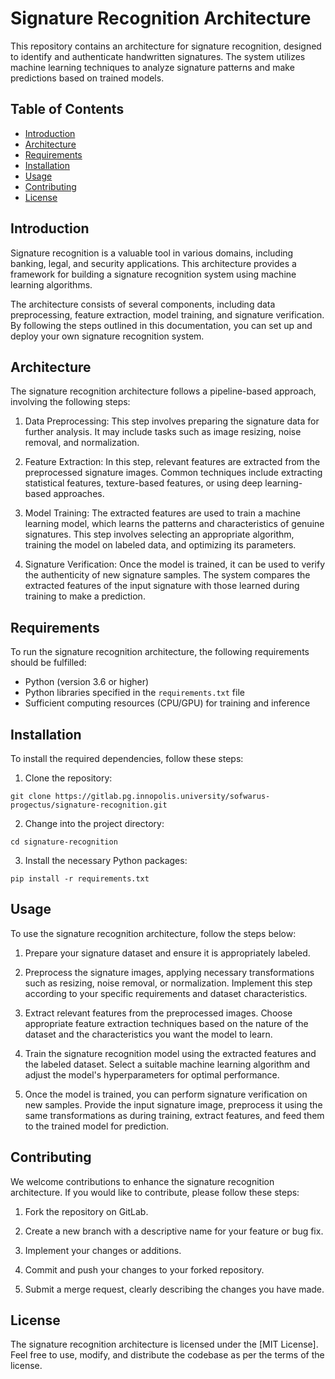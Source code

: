 # Signature Recognition Architecture

This repository contains an architecture for signature recognition, designed to identify and authenticate handwritten signatures. The system utilizes machine learning techniques to analyze signature patterns and make predictions based on trained models.

## Table of Contents

- [Introduction](#introduction)
- [Architecture](#architecture)
- [Requirements](#requirements)
- [Installation](#installation)
- [Usage](#usage)
- [Contributing](#contributing)
- [License](#license)

## Introduction

Signature recognition is a valuable tool in various domains, including banking, legal, and security applications. This architecture provides a framework for building a signature recognition system using machine learning algorithms.

The architecture consists of several components, including data preprocessing, feature extraction, model training, and signature verification. By following the steps outlined in this documentation, you can set up and deploy your own signature recognition system.

## Architecture

The signature recognition architecture follows a pipeline-based approach, involving the following steps:

1. Data Preprocessing: This step involves preparing the signature data for further analysis. It may include tasks such as image resizing, noise removal, and normalization.

2. Feature Extraction: In this step, relevant features are extracted from the preprocessed signature images. Common techniques include extracting statistical features, texture-based features, or using deep learning-based approaches.

3. Model Training: The extracted features are used to train a machine learning model, which learns the patterns and characteristics of genuine signatures. This step involves selecting an appropriate algorithm, training the model on labeled data, and optimizing its parameters.

4. Signature Verification: Once the model is trained, it can be used to verify the authenticity of new signature samples. The system compares the extracted features of the input signature with those learned during training to make a prediction.

## Requirements

To run the signature recognition architecture, the following requirements should be fulfilled:

- Python (version 3.6 or higher)
- Python libraries specified in the `requirements.txt` file
- Sufficient computing resources (CPU/GPU) for training and inference

## Installation

To install the required dependencies, follow these steps:

1. Clone the repository:

```shell
git clone https://gitlab.pg.innopolis.university/sofwarus-progectus/signature-recognition.git
```

2. Change into the project directory:

```shell
cd signature-recognition
```

3. Install the necessary Python packages:

```shell
pip install -r requirements.txt
```

## Usage

To use the signature recognition architecture, follow the steps below:

1. Prepare your signature dataset and ensure it is appropriately labeled.

2. Preprocess the signature images, applying necessary transformations such as resizing, noise removal, or normalization. Implement this step according to your specific requirements and dataset characteristics.

3. Extract relevant features from the preprocessed images. Choose appropriate feature extraction techniques based on the nature of the dataset and the characteristics you want the model to learn.

4. Train the signature recognition model using the extracted features and the labeled dataset. Select a suitable machine learning algorithm and adjust the model's hyperparameters for optimal performance.

5. Once the model is trained, you can perform signature verification on new samples. Provide the input signature image, preprocess it using the same transformations as during training, extract features, and feed them to the trained model for prediction.

## Contributing

We welcome contributions to enhance the signature recognition architecture. If you would like to contribute, please follow these steps:

1. Fork the repository on GitLab.

2. Create a new branch with a descriptive name for your feature or bug fix.

3. Implement your changes or additions.

4. Commit and push your changes to your forked repository.

5. Submit a merge request, clearly describing the changes you have made.

## License

The signature recognition architecture is licensed under the [MIT License]. Feel free to use, modify, and distribute the codebase as per the terms of the license.
